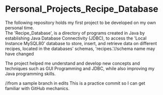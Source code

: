 # Personal_Projects_Recipe_Database
The following repository holds my first project to be developed on my own personal time.  
The 'Recipe_Database', is a directory of programs created in Java by establishing Java Database Connectivity (JDBC), to access the
'Local Instance MySQL80' database to store, insert, and retrieve data on different recipes, located in the databases' schemas, 'recipes.'//schema name may have changed

The project helped me understand and develop new concepts and techniques such as GUI Programming and JDBC, while also improving
my Java programming skills.

//from a sample branch in edits
This is a practice commit so I can get familiar with GitHub mechanics. 
